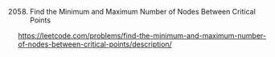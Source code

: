 2058. Find the Minimum and Maximum Number of Nodes Between Critical Points

https://leetcode.com/problems/find-the-minimum-and-maximum-number-of-nodes-between-critical-points/description/



